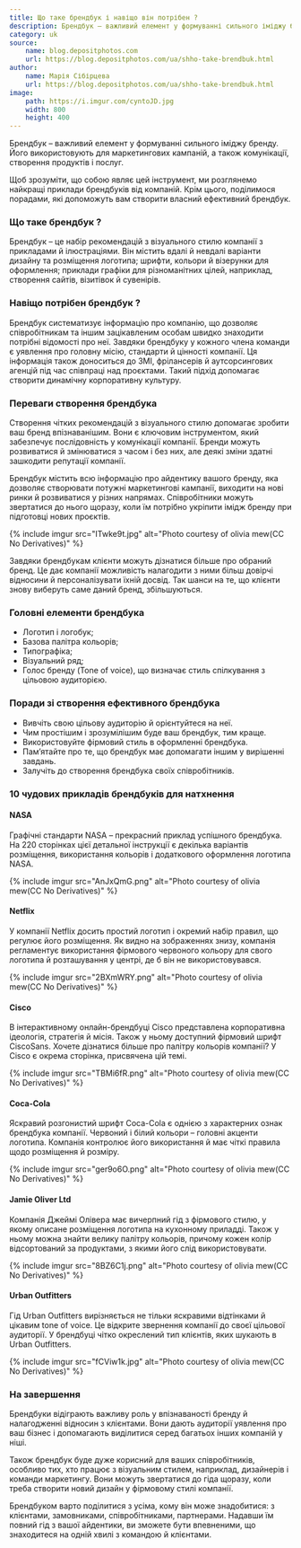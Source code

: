 ```yaml
---
title: Що таке брендбук і навіщо він потрібен ?
description: Брендбук – важливий елемент у формуванні сильного іміджу бренду. Його використовують для маркетингових кампаній, а також комунікації, створення продуктів і послуг.
category: uk
source:
    name: blog.depositphotos.com
    url: https://blog.depositphotos.com/ua/shho-take-brendbuk.html
author:
    name: Марія Сібірцева
    url: https://blog.depositphotos.com/ua/shho-take-brendbuk.html
image:
    path: https://i.imgur.com/cyntoJD.jpg
    width: 800
    height: 400
---
```


Брендбук – важливий елемент у формуванні сильного іміджу бренду. Його використовують для маркетингових кампаній, а також 
комунікації, створення продуктів і послуг.

Щоб зрозуміти, що собою являє цей інструмент, ми розглянемо найкращі приклади брендбуків від компаній. 
Крім цього, поділимося порадами, які допоможуть вам створити власний ефективний брендбук.

### Що таке брендбук ?

Брендбук – це набір рекомендацій з візуального стилю компанії з прикладами й ілюстраціями. Він містить вдалі й невдалі 
варіанти дизайну та розміщення логотипа; шрифти, кольори й візерунки для оформлення; приклади графіки для різноманітних 
цілей, наприклад, створення сайтів, візитівок й сувенірів.

### Навіщо потрібен брендбук ?

Брендбук систематизує інформацію про компанію, що дозволяє співробітникам та іншим зацікавленим особам швидко знаходити 
потрібні відомості про неї. Завдяки брендбуку у кожного члена команди є уявлення про головну місію, стандарти й цінності 
компанії. Ця інформація також доноситься до ЗМІ, фрілансерів й аутсорсингових агенцій під час співпраці над проєктами. 
Такий підхід допомагає створити динамічну корпоративну культуру.

### Переваги створення брендбука

Створення чітких рекомендацій з візуального стилю допомагає зробити ваш бренд впізнаванішим. Вони є ключовим інструментом, 
який забезпечує послідовність у комунікації компанії. Бренди можуть розвиватися й змінюватися з часом і без них, але деякі 
зміни здатні зашкодити репутації компанії.

Брендбук містить всю інформацію про айдентику вашого бренду, яка дозволяє створювати потужні маркетингові кампанії, виходити 
на нові ринки й розвиватися у різних напрямах. Співробітники можуть звертатися до нього щоразу, коли їм потрібно укріпити 
імідж бренду при підготовці нових проєктів.

{% include imgur src="ITwke9t.jpg" alt="Photo courtesy of olivia mew(CC No Derivatives)" %}

Завдяки брендбукам клієнти можуть дізнатися більше про обраний бренд. Це дає компанії можливість налагодити з ними більш 
довірчі відносини й персоналізувати їхній досвід. Так шанси на те, що клієнти знову виберуть саме даний бренд, збільшуються.

### Головні елементи брендбука

- Логотип і логобук;
- Базова палітра кольорів;
- Типографіка;
- Візуальний ряд;
- Голос бренду (Tone of voice), що визначає стиль спілкування з цільовою аудиторією.

### Поради зі створення ефективного брендбука

- Вивчіть свою цільову аудиторію й орієнтуйтеся на неї.
- Чим простішим і зрозумілішим буде ваш брендбук, тим краще.
- Використовуйте фірмовий стиль в оформленні брендбука.
- Пам’ятайте про те, що брендбук має допомагати іншим у вирішенні завдань.
- Залучіть до створення брендбука своїх співробітників.

### 10 чудових прикладів брендбуків для натхнення

#### NASA

Графічні стандарти NASA – прекрасний приклад успішного брендбука. На 220 сторінках цієї детальної інструкції є декілька 
варіантів розміщення, використання кольорів і додаткового оформлення логотипа NASA.

{% include imgur src="AnJxQmG.png" alt="Photo courtesy of olivia mew(CC No Derivatives)" %}

#### Netflix

У компанії Netflix досить простий логотип і окремий набір правил, що регулює його розміщення. Як видно на зображеннях знизу, 
компанія регламентує використання фірмового червоного кольору для свого логотипа й розташування у центрі, де б він не 
використовувався.

{% include imgur src="2BXmWRY.png" alt="Photo courtesy of olivia mew(CC No Derivatives)" %}

#### Cisco

В інтерактивному онлайн-брендбуці Cisco представлена корпоративна ідеологія, стратегія й місія. Також у ньому доступний 
фірмовий шрифт CiscoSans. Хочете дізнатися більше про палітру кольорів компанії? У Cisco є окрема сторінка, присвячена 
цій темі.

{% include imgur src="TBMi6fR.png" alt="Photo courtesy of olivia mew(CC No Derivatives)" %}

#### Coca-Cola

Яскравий розгонистий шрифт Coca-Cola є однією з характерних ознак брендбука компанії. Червоний і білий кольори – головні 
акценти логотипа. Компанія контролює його використання й має чіткі правила щодо розміщення й розміру.

{% include imgur src="ger9o6O.png" alt="Photo courtesy of olivia mew(CC No Derivatives)" %}

#### Jamie Oliver Ltd

Компанія Джеймі Олівера має вичерпний гід з фірмового стилю, у якому описане розміщення логотипа на кухонному приладді. 
Також у ньому можна знайти велику палітру кольорів, причому кожен колір відсортований за продуктами, з якими його слід 
використовувати.

{% include imgur src="8BZ6C1j.png" alt="Photo courtesy of olivia mew(CC No Derivatives)" %}

#### Urban Outfitters

Гід Urban Outfitters вирізняється не тільки яскравими відтінками й цікавим tone of voice. Це відкрите звернення компанії 
до своєї цільової аудиторії. У брендбуці чітко окреслений тип клієнтів, яких шукають в Urban Outfitters.

{% include imgur src="fCViw1k.jpg" alt="Photo courtesy of olivia mew(CC No Derivatives)" %}

### На завершення

Брендбуки відіграють важливу роль у впізнаваності бренду й налагодженні відносин з клієнтами. Вони дають аудиторії уявлення 
про ваш бізнес і допомагають виділитися серед багатьох інших компаній у ніші.

Також брендбук буде дуже корисний для ваших співробітників, особливо тих, хто працює з візуальним стилем, наприклад, 
дизайнерів і команди маркетингу. Вони можуть звертатися до гіда щоразу, коли треба створити новий дизайн у фірмовому стилі 
компанії.

Брендбуком варто поділитися з усіма, кому він може знадобитися: з клієнтами, замовниками, співробітниками, партнерами. 
Надавши їм повний гід з вашої айдентики, ви зможете бути впевненими, що знаходитеся на одній хвилі з командою й клієнтами.

 

 


